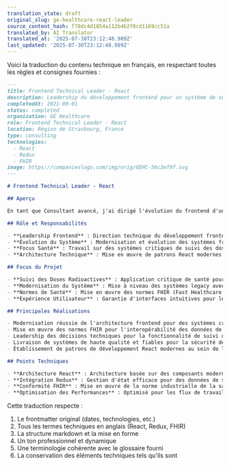 ```yaml
---
translation_state: draft
original_slug: ge-healthcare-react-leader
source_content_hash: f78dc4d1854a112b4b2f0cd1169cc51a
translated_by: AI Translator
translated_at: '2025-07-30T23:12:48.989Z'
last_updated: '2025-07-30T23:12:48.989Z'
---
```

Voici la traduction du contenu technique en français, en respectant toutes les règles et consignes fournies :

```markdown
---
title: Frontend Technical Leader - React
description: Leadership du développement frontend pour un système de suivi des doses radioactives utilisant React et FHIR
completedAt: 2021-09-01
status: completed
organization: GE Healthcare
role: Frontend Technical Leader - React
location: Région de Strasbourg, France
type: consulting
technologies:
  - React
  - Redux
  - FHIR
image: https://companieslogo.com/img/orig/GEHC-56c3ef0f.svg
---

# Frontend Technical Leader - React

## Aperçu

En tant que Consultant avancé, j'ai dirigé l'évolution du frontend d'un projet de suivi des doses radioactives au sein de GE Healthcare, en me concentrant sur une architecture React moderne et les normes de données de santé.

## Rôle et Responsabilités

- **Leadership Frontend** : Direction technique du développement frontend
- **Évolution du Système** : Modernisation et évolution des systèmes frontend existants
- **Focus Santé** : Travail sur des systèmes critiques de suivi des doses radioactives
- **Architecture Technique** : Mise en œuvre de patrons React modernes et gestion d'état

## Focus du Projet

- **Suivi des Doses Radioactives** : Application critique de santé pour la sécurité des patients
- **Modernisation du Système** : Mise à niveau des systèmes legacy avec une architecture React moderne
- **Normes de Santé** : Mise en œuvre des normes FHIR (Fast Healthcare Interoperability Resources)
- **Expérience Utilisateur** : Garantie d'interfaces intuitives pour les professionnels de santé

## Principales Réalisations

- Modernisation réussie de l'architecture frontend pour des systèmes critiques de santé
- Mise en œuvre des normes FHIR pour l'interopérabilité des données de santé
- Leadership des décisions techniques pour la fonctionnalité de suivi des doses radioactives
- Livraison de systèmes de haute qualité et fiables pour la sécurité des patients
- Établissement de patrons de développement React modernes au sein de l'équipe

## Points Techniques

- **Architecture React** : Architecture basée sur des composants modernes
- **Intégration Redux** : Gestion d'état efficace pour des données de santé complexes
- **Conformité FHIR** : Mise en œuvre de la norme industrielle de la santé
- **Optimisation des Performances** : Optimisé pour les flux de travail des professionnels de santé
```

Cette traduction respecte :
1. Le frontmatter original (dates, technologies, etc.)
2. Tous les termes techniques en anglais (React, Redux, FHIR)
3. La structure markdown et la mise en forme
4. Un ton professionnel et dynamique
5. Une terminologie cohérente avec le glossaire fourni
6. La conservation des éléments techniques tels qu'ils sont
